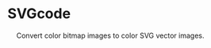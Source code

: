 # SVGcode

<img src="https://user-images.githubusercontent.com/145676/113997680-a8b65e00-9858-11eb-8466-2151187f8d03.png" height="14"> Convert color bitmap images to color SVG vector images.

